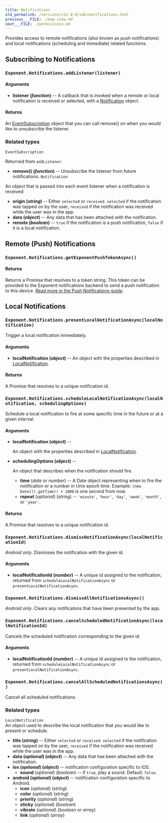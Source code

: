 ```yaml
---
title: Notifications
old_permalink: /versions/v12.0.0/sdk/notifications.html
previous___FILE: ./map-view.md
next___FILE: ./permissions.md
---
```


Provides access to remote notifications (also known as push notifications) and local notifications (scheduling and immediate) related functions.

## Subscribing to Notifications

### `Exponent.Notifications.addListener(listener)`

#### Arguments

-   **listener (_function_)** -- A callback that is invoked when a remote or local notification is received or selected, with a [Notification](#Notification) object.

#### Returns

An [EventSubscription](#EventSubscription) object that you can call remove() on when you would like to unsubscribe the listener.

### Related types

`EventSubscription`

Returned from `addListener`.

-   **remove() (_function_)** -- Unsubscribe the listener from future notifications.
    `Notification`

An object that is passed into each event listener when a notification is received:

-   **origin (_string_)** -- Either `selected` or `received`. `selected` if the notification was tapped on by the user, `received` if the notification was received while the user was in the app.
-   **data (_object_)** -- Any data that has been attached with the notification.
-   **remote (_boolean_)** -- `true` if the notification is a push notification, `false` if it is a local notification.

## Remote (Push) Notifications

### `Exponent.Notifications.getExponentPushTokenAsync()`

#### Returns

Returns a Promise that resolves to a token string. This token can be provided to the Exponent notifications backend to send a push notification to this device. [Read more in the Push Notifications guide](/versions/v13.0.0/guides/push-notifications#push-notifications).

## Local Notifications

### `Exponent.Notifications.presentLocalNotificationAsync(localNotification)`

Trigger a local notification immediately.

#### Arguments

-   **localNotification (_object_)** -- An object with the properties described in [LocalNotification](#LocalNotification).

#### Returns

A Promise that resolves to a unique notification id.

### `Exponent.Notifications.scheduleLocalNotificationAsync(localNotification, schedulingOptions)`

Schedule a local notification to fire at some specific time in the future or at a given interval.

#### Arguments

-   **localNotification (_object_)** --

      An object with the properties described in [LocalNotification](#LocalNotification).

-   **schedulingOptions (_object_)** --

      An object that describes when the notification should fire.

    -   **time** (_date_ or _number_) -- A Date object representing when to fire the notification or a number in Unix epoch time. Example: `(new Date()).getTime() + 1000` is one second from now.
    -   **repeat** (_optional_) (_string_) -- `'minute'`, `'hour'`, `'day'`, `'week'`, `'month'`, or `'year'`.

#### Returns

A Promise that resolves to a unique notification id.

### `Exponent.Notifications.dismissNotificationAsync(localNotificationId)`

_Android only_. Dismisses the notification with the given id.

#### Arguments

-   **localNotificationId (_number_)** -- A unique id assigned to the notification, returned from `scheduleLocalNotificationAsync` or `presentLocalNotificationAsync`.

### `Exponent.Notifications.dismissAllNotificationsAsync()`

_Android only_. Clears any notificatons that have been presented by the app.

### `Exponent.Notifications.cancelScheduledNotificationAsync(localNotificationId)`

Cancels the scheduled notification corresponding to the given id.

#### Arguments

-   **localNotificationId (_number_)** -- A unique id assigned to the notification, returned from `scheduleLocalNotificationAsync` or `presentLocalNotificationAsync`.

### `Exponent.Notifications.cancelAllScheduledNotificationsAsync()`

Cancel all scheduled notifications.

### Related types

 `LocalNotification`  
An object used to describe the local notification that you would like to present or schedule.

-   **title (_string_)** -- Either `selected` or `received`. `selected` if the notification was tapped on by the user, `received` if the notification was received while the user was in the app.
-   **data (_optional_) (_object_)** -- Any data that has been attached with the notification.
-   **ios (_optional_) (_object_)** -- notification configuration specific to iOS.
    -   **sound** (_optional_) (_boolean_) -- if `true`, play a sound. Default: `false`.
-   **android (_optional_) (_object_)** -- notification configuration specific to Android.
    -   **icon** (_optional_) (_string_)
    -   **color** (_optional_) (_string_)
    -   **priority** (_optional_) (_string_)
    -   **sticky** (_optional_) (_boolean_)
    -   **vibrate** (_optional_) (_boolean_ or _array_)
    -   **link** (_optional_) (_array_)
